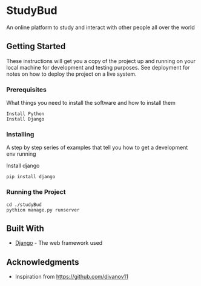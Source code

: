 # StudyBud

An online platform to study and interact with other people all over the world

## Getting Started

These instructions will get you a copy of the project up and running on your local machine for development and testing purposes. See deployment for notes on how to deploy the project on a live system.

### Prerequisites

What things you need to install the software and how to install them

```
Install Python
Install Django
```

### Installing

A step by step series of examples that tell you how to get a development env running

Install django

```
pip install django
```

###  Running the Project

```
cd ./studyBud
pythion manage.py runserver
```

## Built With

* [Django]([http://www.dropwizard.io/1.0.2/docs/](https://docs.djangoproject.com/en/5.0/)) - The web framework used


## Acknowledgments

* Inspiration from https://github.com/divanov11
